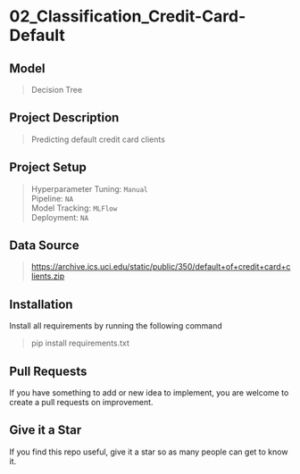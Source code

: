 # 02_Classification_Credit-Card-Default

## Model
> Decision Tree

## Project Description
> Predicting default credit card clients

## Project Setup
> Hyperparameter Tuning: `Manual` <br>
> Pipeline: `NA` <br>
> Model Tracking: `MLFlow` <br>
> Deployment: `NA`

## Data Source
> https://archive.ics.uci.edu/static/public/350/default+of+credit+card+clients.zip

## Installation
Install all requirements by running the following command

> pip install requirements.txt

## Pull Requests

If you have something to add or new idea to implement, you are welcome to create a pull requests on improvement.

## Give it a Star

If you find this repo useful, give it a star so as many people can get to know it.


